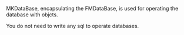 MKDataBase, encapsulating the FMDataBase, is used for operating the database with objcts.

You do not need to write any sql to operate databases.



